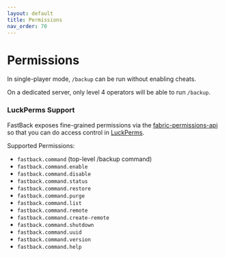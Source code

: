 ```yaml
---
layout: default
title: Permissions
nav_order: 70
---
```


# Permissions

In single-player mode, `/backup` can be run without enabling cheats.

On a dedicated server, only level 4 operators will be able to run `/backup`.


### LuckPerms Support

FastBack exposes fine-grained permissions via the [fabric-permissions-api](https://github.com/lucko/fabric-permissions-api)
so that you can do access control in [LuckPerms](https://luckperms.net/).

Supported Permissions:
* `fastback.command` (top-level /backup command)   
* `fastback.command.enable`       
* `fastback.command.disable`      
* `fastback.command.status`       
* `fastback.command.restore`      
* `fastback.command.purge`        
* `fastback.command.list`         
* `fastback.command.remote`       
* `fastback.command.create-remote`  
* `fastback.command.shutdown`     
* `fastback.command.uuid`         
* `fastback.command.version`      
* `fastback.command.help`         